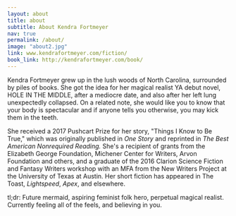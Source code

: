 ```yaml
---
layout: about
title: about
subtitle: About Kendra Fortmeyer
nav: true
permalink: /about/
image: "about2.jpg"
link: www.kendrafortmeyer.com/fiction/
book_link: http://kendrafortmeyer.com/book/
---
```


Kendra Fortmeyer grew up in the lush woods of North Carolina, surrounded by piles of books. She got the idea for her magical realist YA debut novel, HOLE IN THE MIDDLE, after a mediocre date, and also after her left lung unexpectedly collapsed. On a related note, she would like you to know that your body is spectacular and if anyone tells you otherwise, you may kick them in the teeth. 

She received a 2017 Pushcart Prize for her story, "Things I Know to Be True," which was originally published in *One Story* and reprinted in *The Best American Nonrequired Reading.* She's a recipient of grants from the Elizabeth George Foundation, Michener Center for Writers, Arvon Foundation and others, and a graduate of the 2016 Clarion Science Fiction and Fantasy Writers workshop with an MFA from the New Writers Project at the University of Texas at Austin. Her short fiction has appeared in The Toast, *Lightspeed*, *Apex*, and elsewhere.

tl;dr: Future mermaid, aspiring feminist folk hero, perpetual magical realist. Currently feeling all of the feels, and believing in you.

